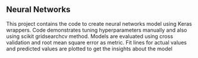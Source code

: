 ## Neural Networks 
This project contains the code to create neural networks model using Keras wrappers. Code demonstrates tuning hyperparameters manually and also using scikit gridsearchcv method. Models are evaluated using cross validation and root mean square error as metric. Fit lines for actual values and predicted values are plotted to get the insights about the model
